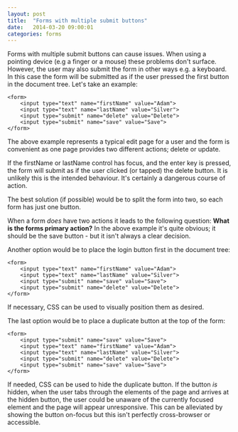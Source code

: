 ```yaml
---
layout: post
title:  "Forms with multiple submit buttons"
date:   2014-03-20 09:00:01
categories: forms
---
```


Forms with multiple submit buttons can cause issues. When using a pointing device (e.g a finger or a mouse) these problems don't surface. However, the user may also submit the form in other ways e.g. a keyboard. In this case the form will be submitted as if the user pressed the first button in the document tree. Let's take an example:

	<form>
		<input type="text" name="firstName" value="Adam">
		<input type="text" name="lastName" value="Silver">
		<input type="submit" name="delete" value="Delete">
		<input type="submit" name="save" value="Save">
	</form>

The above example represents a typical edit page for a user and the form is convenient as one page provides two different actions; delete or update.

If the firstName or lastName control has focus, and the enter key is pressed, the form will submit as if the user clicked (or tapped) the delete button. It is unlikely this is the intended behaviour. It's certainly a dangerous course of action.

The best solution (if possible) would be to split the form into two, so each form has just one button.

When a form *does* have two actions it leads to the following question: **What is the forms primary action?** In the above example it's quite obvious; it should be the save button - but it isn't always a clear decision.

Another option would be to place the login button first in the document tree:

	<form>
		<input type="text" name="firstName" value="Adam">
		<input type="text" name="lastName" value="Silver">
		<input type="submit" name="save" value="Save">
		<input type="submit" name="delete" value="Delete">
	</form>

If necessary, CSS can be used to visually position them as desired.

The last option would be to place a duplicate button at the top of the form:

	<form>
		<input type="submit" name="save" value="Save">
		<input type="text" name="firstName" value="Adam">
		<input type="text" name="lastName" value="Silver">
		<input type="submit" name="delete" value="Delete">
		<input type="submit" name="save" value="Save">
	</form>


If needed, CSS can be used to hide the duplicate button. If the button *is* hidden, when the user tabs through the elements of the page and arrives at the hidden button, the user could be unaware of the currently focused element and the page will appear unresponsive. This can be alleviated by showing the button on-focus but this isn't perfectly cross-browser or accessible.